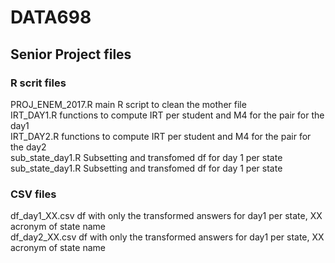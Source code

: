 # DATA698
## Senior Project files 
### R scrit files
PROJ_ENEM_2017.R   main R script to clean the mother file  
IRT_DAY1.R    functions to compute IRT per student and M4 for the pair for the day1  
IRT_DAY2.R    functions to compute IRT per student and M4 for the pair for the day2  
sub_state_day1.R  Subsetting and transfomed df for day 1 per state  
sub_state_day1.R  Subsetting and transfomed df for day 1 per state  
  
### CSV files  
df_day1_XX.csv    df with only the transformed answers for day1 per state, XX acronym of state name   
df_day2_XX.csv    df with only the transformed answers for day1 per state, XX acronym of state name  



